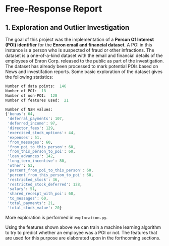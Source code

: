 # Free-Response Report

## 1. Exploration and Outlier Investigation

The goal of this project was the implementation of a **Person Of Interest (POI) identifier** for the **Enron email and financial dataset**. A POI in this instance is a person who is suspected of fraud or other infractions. The dataset is a one-of-a-kind dataset with the email and financial details of the employees of Enron Corp. released to the public as part of the investigation. The dataset has already been processed to mark potential POIs based on News and investifation reports. Some basic exploration of the dataset gives the following statistics:
```python
Number of data points:  146
Number of POI:  18
Number of non-POI:  128
Number of features used:  21

Number of NaN values:
{'bonus': 64,
 'deferral_payments': 107,
 'deferred_income': 97,
 'director_fees': 129,
 'exercised_stock_options': 44,
 'expenses': 51,
 'from_messages': 60,
 'from_poi_to_this_person': 60,
 'from_this_person_to_poi': 60,
 'loan_advances': 142,
 'long_term_incentive': 80,
 'other': 53,
 'percent_from_poi_to_this_person': 60,
 'percent_from_this_person_to_poi': 60,
 'restricted_stock': 36,
 'restricted_stock_deferred': 128,
 'salary': 51,
 'shared_receipt_with_poi': 60,
 'to_messages': 60,
 'total_payments': 21,
 'total_stock_value': 20}
```
More exploration is performed in `exploration.py`.

Using the features shown above we can train a machine learning algorithm to try to predict whether an employee was a POI or not. The features that are used for this purpose are elaborated upon in the forthcoming sections.